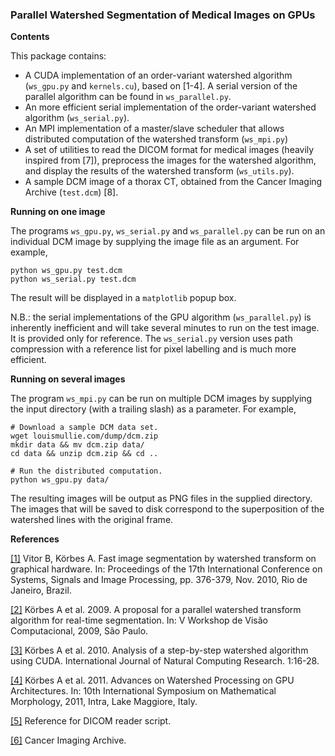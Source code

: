 ### Parallel Watershed Segmentation of Medical Images on GPUs

**Contents**

This package contains:

- A CUDA implementation of an order-variant watershed algorithm (`ws_gpu.py` and `kernels.cu`), based on [1-4]. A serial version of the parallel algorithm can be found in `ws_parallel.py`.
- An more efficient serial implementation of the order-variant watershed algorithm (`ws_serial.py`).
- An MPI implementation of a master/slave scheduler that allows distributed computation of the watershed transform (`ws_mpi.py`)
- A set of utilities to read the DICOM format for medical images (heavily inspired from [7]), preprocess the images for the watershed algorithm, and display the results of the watershed transform (`ws_utils.py`).
- A sample DCM image of a thorax CT, obtained from the Cancer Imaging Archive (`test.dcm`) [8].

**Running on one image**

The programs `ws_gpu.py`, `ws_serial.py` and `ws_parallel.py` can be run on an individual DCM image by supplying the image file as an argument. For example,

    python ws_gpu.py test.dcm
    python ws_serial.py test.dcm
  
The result will be displayed in a `matplotlib` popup box.

N.B.: the serial implementations of the GPU algorithm (`ws_parallel.py`) is inherently inefficient and will take several minutes to run on the test image. It is provided only for reference. The `ws_serial.py` version uses path compression with a reference list for pixel labelling and is much more efficient.

**Running on several images**

The program `ws_mpi.py` can be run on multiple DCM images by supplying the input directory (with a trailing slash) as a parameter. For example, 

    # Download a sample DCM data set.
    wget louismullie.com/dump/dcm.zip
    mkdir data && mv dcm.zip data/
    cd data && unzip dcm.zip && cd ..
  
    # Run the distributed computation.
    python ws_gpu.py data/

The resulting images will be output as PNG files in the supplied directory. The images that will be saved to disk correspond to the superposition of the watershed lines with the original frame.

**References**

[[1]](http://www.fem.unicamp.br/~labaki/Academic/cilamce2009/1820-1136-1-RV.pdf) Vitor B, Körbes A. Fast image segmentation by watershed transform on graphical hardware. In: Proceedings of the 17th International Conference on Systems, Signals and Image Processing, pp. 376-379, Nov. 2010, Rio de Janeiro, Brazil.

[[2]](http://www.lbd.dcc.ufmg.br/colecoes/wvc/2009/0012.pdf) Körbes A et al. 2009. A proposal for a parallel watershed transform algorithm for real-time segmentation. In: V Workshop de Visão Computacional, 2009, São Paulo.

[[3]](http://parati.dca.fee.unicamp.br/media/Attachments/courseIA366F2S2010/aula10/ijncr.pdf) Körbes A et al. 2010. Analysis of a step-by-step watershed algorithm using CUDA. International Journal of Natural Computing Research. 1:16-28.

[[4]](http://parati.dca.fee.unicamp.br/media/Attachments/courseIA366F2S2010/aula10/ijncr.pdf) Körbes A et al. 2011. Advances on Watershed Processing on GPU Architectures. In: 10th International Symposium on Mathematical Morphology, 2011, Intra, Lake Maggiore, Italy.

[[5]](http://code.google.com/p/pydicom/source/browse/source/dicom/contrib/pydicom_Tkinter.py?r=f2c30464fd3b7e553af910ee5a9f5bcf4b3f4ccf) Reference for DICOM reader script.

[[6]](http://cancerimagingarchive.net/) Cancer Imaging Archive.